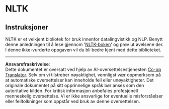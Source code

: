 <!--
CO_OP_TRANSLATOR_METADATA:
{
  "original_hash": "bf39bceb833cd628f224941dca8041df",
  "translation_date": "2025-09-05T22:20:12+00:00",
  "source_file": "6-NLP/4-Hotel-Reviews-1/assignment.md",
  "language_code": "no"
}
-->
# NLTK

## Instruksjoner

NLTK er et velkjent bibliotek for bruk innenfor datalingvistikk og NLP. Benytt denne anledningen til å lese gjennom '[NLTK-boken](https://www.nltk.org/book/)' og prøv ut øvelsene der. I denne ikke-vurderte oppgaven vil du bli bedre kjent med dette biblioteket.

---

**Ansvarsfraskrivelse**:  
Dette dokumentet er oversatt ved hjelp av AI-oversettelsestjenesten [Co-op Translator](https://github.com/Azure/co-op-translator). Selv om vi tilstreber nøyaktighet, vennligst vær oppmerksom på at automatiske oversettelser kan inneholde feil eller unøyaktigheter. Det originale dokumentet på sitt opprinnelige språk bør anses som den autoritative kilden. For kritisk informasjon anbefales profesjonell menneskelig oversettelse. Vi er ikke ansvarlige for eventuelle misforståelser eller feiltolkninger som oppstår ved bruk av denne oversettelsen.